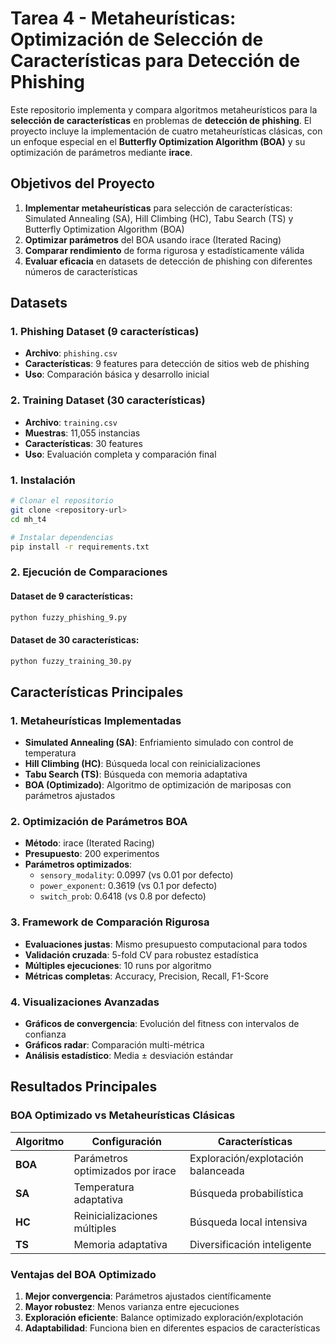 # Tarea 4 - Metaheurísticas: Optimización de Selección de Características para Detección de Phishing

Este repositorio implementa y compara algoritmos metaheurísticos para la **selección de características** en problemas de **detección de phishing**. El proyecto incluye la implementación de cuatro metaheurísticas clásicas, con un enfoque especial en el **Butterfly Optimization Algorithm (BOA)** y su optimización de parámetros mediante **irace**.

## Objetivos del Proyecto

1. **Implementar metaheurísticas** para selección de características: Simulated Annealing (SA), Hill Climbing (HC), Tabu Search (TS) y Butterfly Optimization Algorithm (BOA)
2. **Optimizar parámetros** del BOA usando irace (Iterated Racing)
3. **Comparar rendimiento** de forma rigurosa y estadísticamente válida
4. **Evaluar eficacia** en datasets de detección de phishing con diferentes números de características


## Datasets

### 1. Phishing Dataset (9 características)
- **Archivo**: `phishing.csv`
- **Características**: 9 features para detección de sitios web de phishing
- **Uso**: Comparación básica y desarrollo inicial

### 2. Training Dataset (30 características)
- **Archivo**: `training.csv`
- **Muestras**: 11,055 instancias
- **Características**: 30 features 
- **Uso**: Evaluación completa y comparación final



### 1. Instalación
```bash
# Clonar el repositorio
git clone <repository-url>
cd mh_t4

# Instalar dependencias
pip install -r requirements.txt
```

### 2. Ejecución de Comparaciones

#### Dataset de 9 características:
```bash
python fuzzy_phishing_9.py
```

#### Dataset de 30 características:
```bash
python fuzzy_training_30.py
```


## Características Principales

### 1. **Metaheurísticas Implementadas**

- **Simulated Annealing (SA)**: Enfriamiento simulado con control de temperatura
- **Hill Climbing (HC)**: Búsqueda local con reinicializaciones
- **Tabu Search (TS)**: Búsqueda con memoria adaptativa
- **BOA (Optimizado)**: Algoritmo de optimización de mariposas con parámetros ajustados

### 2. **Optimización de Parámetros BOA**

- **Método**: irace (Iterated Racing)
- **Presupuesto**: 200 experimentos
- **Parámetros optimizados**:
  - `sensory_modality`: 0.0997 (vs 0.01 por defecto)
  - `power_exponent`: 0.3619 (vs 0.1 por defecto)
  - `switch_prob`: 0.6418 (vs 0.8 por defecto)

### 3. **Framework de Comparación Rigurosa**

- **Evaluaciones justas**: Mismo presupuesto computacional para todos
- **Validación cruzada**: 5-fold CV para robustez estadística
- **Múltiples ejecuciones**: 10 runs por algoritmo
- **Métricas completas**: Accuracy, Precision, Recall, F1-Score

### 4. **Visualizaciones Avanzadas**

- **Gráficos de convergencia**: Evolución del fitness con intervalos de confianza
- **Gráficos radar**: Comparación multi-métrica
- **Análisis estadístico**: Media ± desviación estándar

## Resultados Principales

### BOA Optimizado vs Metaheurísticas Clásicas

| Algoritmo | Configuración | Características |
|-----------|---------------|----------------|
| **BOA** | Parámetros optimizados por irace | Exploración/explotación balanceada |
| **SA** | Temperatura adaptativa | Búsqueda probabilística |
| **HC** | Reinicializaciones múltiples | Búsqueda local intensiva |
| **TS** | Memoria adaptativa | Diversificación inteligente |

### Ventajas del BOA Optimizado

1. **Mejor convergencia**: Parámetros ajustados científicamente
2. **Mayor robustez**: Menos varianza entre ejecuciones
3. **Exploración eficiente**: Balance optimizado exploración/explotación
4. **Adaptabilidad**: Funciona bien en diferentes espacios de características



